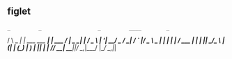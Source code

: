 ## figlet 

    _         _                  _         ____        _
   / \   _ __| |_ ___  ___    __| | ___   / ___| _   _| |
  / _ \ | '__| __/ _ \/ __|  / _` |/ _ \  \___ \| | | | |
 / ___ \| |  | ||  __/\__ \ | (_| | (_) |  ___) | |_| | |
/_/   \_\_|   \__\___||___/  \__,_|\___/  |____/ \__,_|_|
